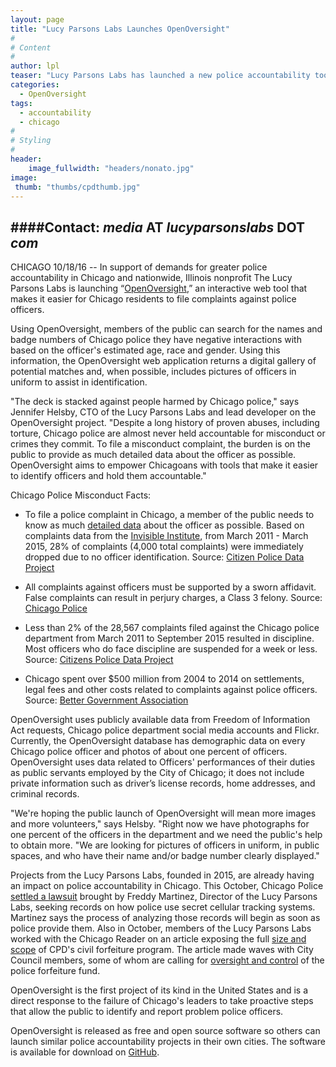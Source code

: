 ```yaml
---
layout: page
title: "Lucy Parsons Labs Launches OpenOversight"
#
# Content
#
author: lpl
teaser: "Lucy Parsons Labs has launched a new police accountability tool -- OpenOversight -- based on public records and open source data collection on Chicago Police "
categories:
  - OpenOversight
tags:
  - accountability
  - chicago
#
# Styling
#
header:
    image_fullwidth: "headers/nonato.jpg"
image:
 thumb: "thumbs/cpdthumb.jpg"
---
```


####Contact: *media* AT *lucyparsonslabs* DOT *com*
-----------
CHICAGO 10/18/16 -- In support of demands for greater police accountability in Chicago and nationwide, Illinois nonprofit The Lucy Parsons Labs is launching “[OpenOversight](https://openoversight.lucyparsonslabs.com/),” an interactive web tool that makes it easier for Chicago residents to file complaints against police officers. 

Using OpenOversight, members of the public can search for the names and badge numbers of Chicago police they have negative interactions with based on the officer's estimated age, race and gender. Using this information, the OpenOversight web application returns a digital gallery of potential matches and, when possible, includes pictures of officers in uniform to assist in identification.

"The deck is stacked against people harmed by Chicago police," says Jennifer Helsby, CTO of the Lucy Parsons Labs and lead developer on the OpenOversight project. "Despite a long history of proven abuses, including torture, Chicago police are almost never held accountable for misconduct or crimes they commit. To file a misconduct complaint, the burden is on the public to provide as much detailed data about the officer as possible. OpenOversight aims to empower Chicagoans with tools that make it easier to identify officers and hold them accountable." 
 
Chicago Police Misconduct Facts:

* To file a police complaint in Chicago, a member of the public needs to know as much [detailed data](http://ipraportal.iprachicago.org/pls/htmldb/f?p=1503:12:5406784243929236) about the officer as possible. Based on complaints data from the [Invisible Institute](http://invisible.institute/), from March 2011 - March 2015, 28% of complaints (4,000 total complaints) were immediately dropped due to no officer identification. Source: [Citizen Police Data Project](https://cpdp.co/data/D8or5A/only-20525-28595-have-id-for-the-accused-officer)

* All complaints against officers must be supported by a sworn affidavit. False complaints can result in perjury charges, a Class 3 felony. Source: [Chicago Police](https://web.archive.org/web/20160829203856/http://home.chicagopolice.org/inside-the-cpd/internal-affairs-division/the-complaint/)

* Less than 2% of the 28,567 complaints filed against the Chicago police department from March 2011 to September 2015 resulted in discipline. Most officers who do face discipline are suspended for a week or less. Source: [Citizens Police Data Project](http://cpdb.co/data/D1zdwL/citizens-police-data-project)

* Chicago spent over $500 million from 2004 to 2014 on settlements, legal fees and other costs related to complaints against police officers. Source: [Better Government Association](http://www.bettergov.org/news/beyond-burge)
 
OpenOversight uses publicly available data from Freedom of Information Act requests, Chicago police department social media accounts and Flickr. Currently, the OpenOversight database has demographic data on every Chicago police officer and photos of about one percent of officers. OpenOversight uses data related to Officers' performances of their duties as public servants employed by the City of Chicago; it does not include private information such as driver’s license records, home addresses, and criminal records.
 
"We're hoping the public launch of OpenOversight will mean more images and more volunteers," says Helsby. "Right now we have photographs for one percent of the officers in the department and we need the public's help to obtain more. "We are looking for pictures of officers in uniform, in public spaces, and who have their name and/or badge number clearly displayed."
 
Projects from the Lucy Parsons Labs, founded in 2015, are already having an impact on police accountability in Chicago. This October, Chicago Police [settled a lawsuit](http://chicago.suntimes.com/politics/cpd-settles-lawsuit-seeking-records-on-secret-cellular-trackers/) brought by Freddy Martinez, Director of the Lucy Parsons Labs, seeking records on how police use secret cellular tracking systems. Martinez says the process of analyzing those records will begin as soon as police provide them. Also in October, members of the Lucy Parsons Labs worked with the Chicago Reader on an article exposing the full [size and scope](http://www.chicagoreader.com/chicago/police-department-civil-forfeiture-investigation/Content?oid=23728922) of CPD's civil forfeiture program. The article made waves with City Council members, some of whom are calling for [oversight and control](http://www.chicagoreader.com/Bleader/archives/2016/10/03/city-hall-reacts-to-reader-revelations-about-the-chicago-police-departments-secret-budget) of the police forfeiture fund.

OpenOversight is the first project of its kind in the United States and is a direct response to the failure of Chicago's leaders to take proactive steps that allow the public to identify and report problem police officers.

OpenOversight is released as free and open source software so others can launch similar police accountability projects in their own cities. The software is available for download on [GitHub](https://github.com/lucyparsons/OpenOversight). 
